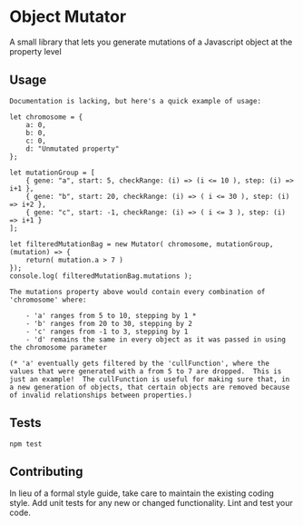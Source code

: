 Object Mutator
=========

A small library that lets you generate mutations of a Javascript object at the property level


## Usage

    Documentation is lacking, but here's a quick example of usage:

    let chromosome = {
        a: 0,
        b: 0,
        c: 0,
        d: "Unmutated property"
    };
    
    let mutationGroup = [
        { gene: "a", start: 5, checkRange: (i) => (i <= 10 ), step: (i) => i+1 },
        { gene: "b", start: 20, checkRange: (i) => ( i <= 30 ), step: (i) => i+2 },
        { gene: "c", start: -1, checkRange: (i) => ( i <= 3 ), step: (i) => i+1 }
    ];
    
    let filteredMutationBag = new Mutator( chromosome, mutationGroup, (mutation) => { 
        return( mutation.a > 7 ) 
    });
    console.log( filteredMutationBag.mutations );

    The mutations property above would contain every combination of 'chromosome' where:

        - 'a' ranges from 5 to 10, stepping by 1 *
        - 'b' ranges from 20 to 30, stepping by 2
        - 'c' ranges from -1 to 3, stepping by 1
        - 'd' remains the same in every object as it was passed in using the chromosome parameter

    (* 'a' eventually gets filtered by the 'cullFunction', where the values that were generated with a from 5 to 7 are dropped.  This is just an example!  The cullFunction is useful for making sure that, in a new generation of objects, that certain objects are removed because of invalid relationships between properties.)

## Tests

  `npm test`

## Contributing

In lieu of a formal style guide, take care to maintain the existing coding style. Add unit tests for any new or changed functionality. Lint and test your code.